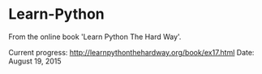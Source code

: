 # Learn-Python
From the online book 'Learn Python The Hard Way'.

Current progress: 
http://learnpythonthehardway.org/book/ex17.html
Date: August 19, 2015
